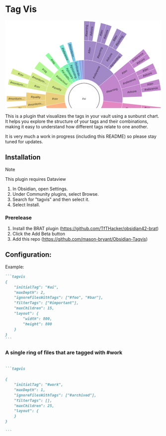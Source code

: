 # Tag Vis

<img src="./screenshot.png" />

This is a plugin that visualizes the tags in your vault using a sunburst chart. It helps you explore the structure of your tags and their combinations, making it easy to understand how different tags relate to one another. 

It is very much a work in progress (including this README) so please stay tuned for updates.

## Installation

> [!Note]  
> This plugin requires Dataview

1. In Obsidian, open Settings.
2. Under Community plugins, select Browse.
3. Search for "tagvis" and then select it.
4. Select Install.

### Prerelease
1. Install the BRAT plugin (https://github.com/TfTHacker/obsidian42-brat) 
2. Click the Add Beta button
3. Add this repo (https://github.com/mason-bryant/Obsidian-Tagvis)

## Configuration:

Example:
~~~markdown
```tagvis
{
	"initialTag": "#ai",
	"maxDepth": 2,
	"ignoreFilesWithTags": ["#foo", "#bar"],
	"filterTags": ["#important"],
	"maxChildren": 15,
	"layout": {
		"width": 800,
		"height": 800
	}
}
```
~~~


### A single ring of files that are tagged with #work

~~~markdown

```tagvis

{
	"initialTag": "#work",
	"maxDepth": 1,
	"ignoreFilesWithTags": ["#archived"],
	"filterTags": [],
	"maxChildren": 25,
	"layout": {
	}
}

```
~~~
